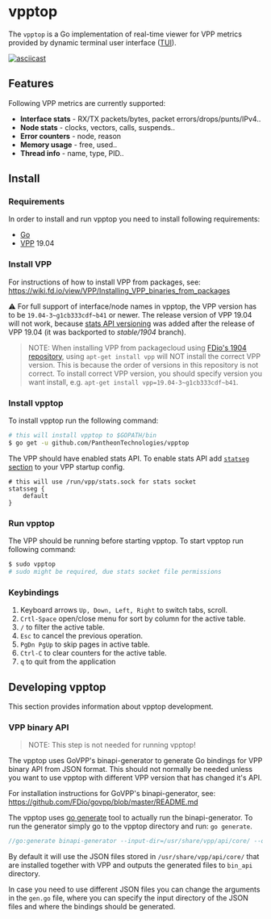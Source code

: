 # vpptop

The `vpptop` is a Go implementation of real-time viewer for VPP metrics provided by dynamic terminal user interface ([TUI][wiki-tui]).

[![asciicast](https://asciinema.org/a/NHODZM2ebcwWFPEEPcja8X19R.svg)](https://asciinema.org/a/NHODZM2ebcwWFPEEPcja8X19R)

## Features

Following VPP metrics are currently supported:

 - **Interface stats** - RX/TX packets/bytes, packet errors/drops/punts/IPv4..
 - **Node stats** - clocks, vectors, calls, suspends..
 - **Error counters** - node, reason
 - **Memory usage** - free, used..
 - **Thread info** - name, type, PID..

## Install

### Requirements

In order to install and run vpptop you need to install following requirements:

 - [Go](https://golang.org/dl/)
 - [VPP](https://wiki.fd.io/view/VPP) 19.04

### Install VPP

For instructions of how to install VPP from packages, see: <https://wiki.fd.io/view/VPP/Installing_VPP_binaries_from_packages>

:warning: For full support of interface/node names in vpptop, the VPP version has to be `19.04-3~g1cb333cdf~b41` or newer. The release version of VPP 19.04 will not work, because [stats API versioning][stats-version-commit] was added after the release of VPP 19.04 (it was backported to _stable/1904_ branch).

> NOTE: When installing VPP from packagecloud using [FDio's 1904 repository](https://packagecloud.io/fdio/1904), using `apt-get install vpp` will NOT install the correct VPP version. This is because the order of versions in this repository is not correct.  To install correct VPP version, you should specify version you want install, e.g. `apt-get install vpp=19.04-3~g1cb333cdf~b41`.

### Install vpptop

To install vpptop run the following command:

```sh
# this will install vpptop to $GOPATH/bin
$ go get -u github.com/PantheonTechnologies/vpptop
```

The VPP should have enabled stats API. To enable stats API add [`statseg` section](https://wiki.fd.io/view/VPP/Command-line_Arguments#statseg_.7B_..._.7D) to your VPP startup config. 

```
# this will use /run/vpp/stats.sock for stats socket
statsseg {
	default
}
```

### Run vpptop

The VPP should be running before starting vpptop. To start vpptop run following command:

```sh
$ sudo vpptop
# sudo might be required, due stats socket file permissions
```

### Keybindings

1. Keyboard arrows ``Up, Down, Left, Right`` to switch tabs, scroll.
2. ``Crtl-Space`` open/close menu for sort by column for the active table.
3. ``/`` to filter the active table.
4. ``Esc`` to cancel the previous operation.
5. ``PgDn PgUp`` to skip pages in active table.
6. ``Ctrl-C`` to clear counters for the active table.
7. ``q`` to quit from the application

## Developing vpptop

This section provides information about vpptop development.

### VPP binary API

> NOTE: This step is not needed for running vpptop!

The vpptop uses GoVPP's binapi-generator to generate Go bindings for VPP binary API from JSON format. This should not normally be needed unless you want to use vpptop with different VPP version that has changed it's API.

For installation instructions for GoVPP's binapi-generator, see: <https://github.com/FDio/govpp/blob/master/README.md>

The vpptop uses [go generate](https://blog.golang.org/generate) tool to actually run the binapi-generator. To run the generator simply go to the vpptop directory and run: `go generate`.

```go
//go:generate binapi-generator --input-dir=/usr/share/vpp/api/core/ --output-dir=bin_api
```

By default it will use the JSON files stored in `/usr/share/vpp/api/core/` that are installed together with VPP and outputs the generated files to `bin_api` directory.

In case you need to use different JSON files you can change the arguments in the `gen.go` file, where you can specify the input directory of the JSON files and where the bindings should be generated.

[wiki-tui]: https://en.wikipedia.org/wiki/Text-based_user_interface
[stats-version-commit]: https://github.com/FDio/vpp/commit/1cb333cdf5ce26557233c5bdb5a18738cb6e1e2c
